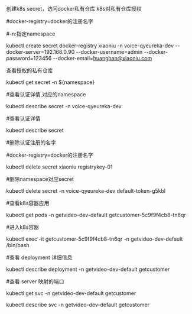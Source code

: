 创建k8s secret，访问docker私有仓库 k8s对私有仓库授权

#docker-registry=docker的注册名字

#-n:指定namespace 

kubectl create secret docker-registry xiaoniu -n voice-qyeureka-dev --docker-server=192.168.0.90 --docker-username=admin --docker-password=123456 --docker-email=huanghan@xiaoniu.com

查看授权的私有仓库

kubectl get secret -n ${namespace}


#查看认证详情,对应的namespace

kubectl describe secret -n voice-qyeureka-dev


#查看认证详情

kubectl describe secret 

#删除认证注册的名字

#docker-registry=docker的注册名字

kubectl delete   secret xiaoniu registrykey-01

#删除namespace对应secret

kubectl delete  secret  -n  voice-qyeureka-dev  default-token-g5kbl


#查看k8s容器应用

 kubectl get pods -n getvideo-dev-default getcustomer-5c9f9f4cb8-tn6qr

#进入k8s容器

 kubectl exec -it getcustomer-5c9f9f4cb8-tn6qr -n getvideo-dev-default /bin/bash

#查看 deployment 详细信息

kubectl describe  deployment  -n getvideo-dev-default getcustomer

#查看 server 映射的端口 

kubectl get svc -n getvideo-dev-default getcustomer

kubectl  describe svc -n getvideo-dev-default getcustomer
